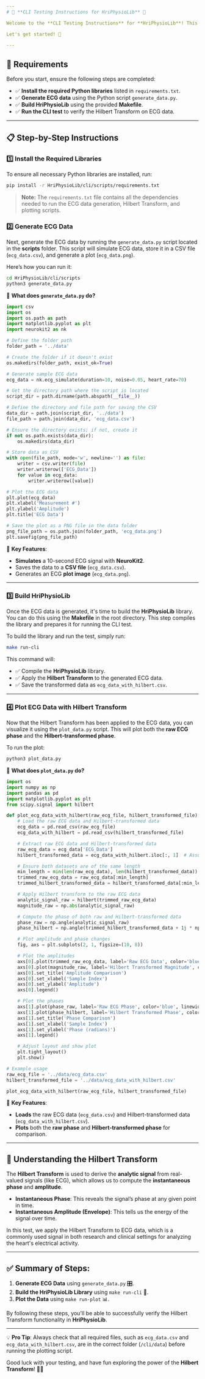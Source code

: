 ```yaml
---
# 🚀 **CLI Testing Instructions for HriPhysioLib** 🚀

Welcome to the **CLI Testing Instructions** for **HriPhysioLib**! This guide will walk you through testing the **Hilbert Transform** functionality using sample ECG (Electrocardiogram) data. The Hilbert Transform is a key mathematical tool used for signal analysis in physiological studies like ECG, where it helps extract important signal properties like the **instantaneous phase** and **amplitude**.

Let's get started! 🏁

---
```


## 🎯 **Requirements** 

Before you start, ensure the following steps are completed:

- ✅ **Install the required Python libraries** listed in `requirements.txt`.
- ✅ **Generate ECG data** using the Python script `generate_data.py`.
- ✅ **Build HriPhysioLib** using the provided **Makefile**.
- ✅ **Run the CLI test** to verify the Hilbert Transform on ECG data.

---

## 📋 **Step-by-Step Instructions**

### 1️⃣ **Install the Required Libraries** 

To ensure all necessary Python libraries are installed, run:

```bash
pip install -r HriPhysioLib/cli/scripts/requirements.txt
```

> **Note:** The `requirements.txt` file contains all the dependencies needed to run the ECG data generation, Hilbert Transform, and plotting scripts.

### 2️⃣ **Generate ECG Data**

Next, generate the ECG data by running the `generate_data.py` script located in the **scripts** folder. This script will simulate ECG data, store it in a CSV file (`ecg_data.csv`), and generate a plot (`ecg_data.png`).

Here’s how you can run it:

```bash
cd HriPhysioLib/cli/scripts
python3 generate_data.py
```

📝 **What does `generate_data.py` do?**

```python
import csv
import os
import os.path as path
import matplotlib.pyplot as plt
import neurokit2 as nk

# Define the folder path
folder_path = '../data'

# Create the folder if it doesn't exist
os.makedirs(folder_path, exist_ok=True)

# Generate sample ECG data
ecg_data = nk.ecg_simulate(duration=10, noise=0.05, heart_rate=70)

# Get the directory path where the script is located
script_dir = path.dirname(path.abspath(__file__))

# Define the directory and file path for saving the CSV
data_dir = path.join(script_dir, '../data')
file_path = path.join(data_dir, 'ecg_data.csv')

# Ensure the directory exists; if not, create it
if not os.path.exists(data_dir):
    os.makedirs(data_dir)

# Store data as CSV
with open(file_path, mode='w', newline='') as file:
    writer = csv.writer(file)
    writer.writerow(['ECG_Data'])
    for value in ecg_data:
        writer.writerow([value])

# Plot the ECG data
plt.plot(ecg_data)
plt.xlabel('Measurement #')
plt.ylabel('Amplitude')
plt.title('ECG Data')

# Save the plot as a PNG file in the data folder
png_file_path = os.path.join(folder_path, 'ecg_data.png')
plt.savefig(png_file_path)
```

📌 **Key Features**:
- **Simulates** a 10-second ECG signal with **NeuroKit2**.
- Saves the data to a **CSV file** (`ecg_data.csv`).
- Generates an ECG **plot image** (`ecg_data.png`).

---

### 3️⃣ **Build HriPhysioLib**

Once the ECG data is generated, it's time to build the **HriPhysioLib** library. You can do this using the **Makefile** in the root directory. This step compiles the library and prepares it for running the CLI test.

To build the library and run the test, simply run:

```bash
make run-cli
```

This command will:
- ✅ Compile the **HriPhysioLib** library.
- ✅ Apply the **Hilbert Transform** to the generated ECG data.
- ✅ Save the transformed data as `ecg_data_with_hilbert.csv`.

---

### 4️⃣ **Plot ECG Data with Hilbert Transform**

Now that the Hilbert Transform has been applied to the ECG data, you can visualize it using the `plot_data.py` script. This will plot both the **raw ECG phase** and the **Hilbert-transformed phase**.

To run the plot:

```bash
python3 plot_data.py
```

📝 **What does `plot_data.py` do?**

```python
import os
import numpy as np
import pandas as pd
import matplotlib.pyplot as plt
from scipy.signal import hilbert

def plot_ecg_data_with_hilbert(raw_ecg_file, hilbert_transformed_file):
    # Load the raw ECG data and Hilbert-transformed data
    ecg_data = pd.read_csv(raw_ecg_file)
    ecg_data_with_hilbert = pd.read_csv(hilbert_transformed_file)

    # Extract raw ECG data and Hilbert-transformed data
    raw_ecg_data = ecg_data['ECG_Data']
    hilbert_transformed_data = ecg_data_with_hilbert.iloc[:, 1]  # Assuming second column contains transformed data

    # Ensure both datasets are of the same length
    min_length = min(len(raw_ecg_data), len(hilbert_transformed_data))
    trimmed_raw_ecg_data = raw_ecg_data[:min_length]
    trimmed_hilbert_transformed_data = hilbert_transformed_data[:min_length]

    # Apply Hilbert transform to the raw ECG data
    analytic_signal_raw = hilbert(trimmed_raw_ecg_data)
    magnitude_raw = np.abs(analytic_signal_raw)

    # Compute the phase of both raw and Hilbert-transformed data
    phase_raw = np.angle(analytic_signal_raw)
    phase_hilbert = np.angle(trimmed_hilbert_transformed_data + 1j * np.imag(trimmed_hilbert_transformed_data))

    # Plot amplitude and phase changes
    fig, axs = plt.subplots(2, 1, figsize=(10, 8))

    # Plot the amplitudes
    axs[0].plot(trimmed_raw_ecg_data, label='Raw ECG Data', color='blue', alpha=0.7)
    axs[0].plot(magnitude_raw, label='Hilbert Transformed Magnitude', color='green', linestyle='--', alpha=0.7)
    axs[0].set_title('Amplitude Comparison')
    axs[0].set_xlabel('Sample Index')
    axs[0].set_ylabel('Amplitude')
    axs[0].legend()

    # Plot the phases
    axs[1].plot(phase_raw, label='Raw ECG Phase', color='blue', linewidth=2)
    axs[1].plot(phase_hilbert, label='Hilbert Transformed Phase', color='red', linewidth=2)
    axs[1].set_title('Phase Comparison')
    axs[1].set_xlabel('Sample Index')
    axs[1].set_ylabel('Phase (radians)')
    axs[1].legend()

    # Adjust layout and show plot
    plt.tight_layout()
    plt.show()

# Example usage
raw_ecg_file = '../data/ecg_data.csv'
hilbert_transformed_file = '../data/ecg_data_with_hilbert.csv'

plot_ecg_data_with_hilbert(raw_ecg_file, hilbert_transformed_file)
```

📌 **Key Features**:
- **Loads** the raw ECG data (`ecg_data.csv`) and Hilbert-transformed data (`ecg_data_with_hilbert.csv`).
- **Plots** both the **raw phase** and **Hilbert-transformed phase** for comparison.

---

## 🧠 **Understanding the Hilbert Transform**

The **Hilbert Transform** is used to derive the **analytic signal** from real-valued signals (like ECG), which allows us to compute the **instantaneous phase** and **amplitude**.

- **Instantaneous Phase**: This reveals the signal’s phase at any given point in time.
- **Instantaneous Amplitude (Envelope)**: This tells us the energy of the signal over time.

In this test, we apply the Hilbert Transform to ECG data, which is a commonly used signal in both research and clinical settings for analyzing the heart's electrical activity.

---

## ✅ **Summary of Steps**:

1. **Generate ECG Data** using `generate_data.py` 🎛️.
2. **Build the HriPhysioLib Library** using `make run-cli` 🔨.
3. **Plot the Data** using `make run-plot` 📊.

By following these steps, you'll be able to successfully verify the Hilbert Transform functionality in **HriPhysioLib**.

---

💡 **Pro Tip**: Always check that all required files, such as `ecg_data.csv` and `ecg_data_with_hilbert.csv`, are in the correct folder (`/cli/data`) before running the plotting script.

Good luck with your testing, and have fun exploring the power of the **Hilbert Transform**! 🚀🔬